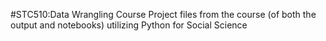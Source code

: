 #STC510:Data Wrangling Course 
Project files from the course (of both the output and notebooks) utilizing Python for Social Science 
